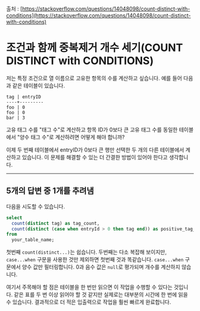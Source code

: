 출처 : [https://stackoverflow.com/questions/14048098/count-distinct-with-conditions](https://stackoverflow.com/questions/14048098/count-distinct-with-conditions)

# 조건과 함께 중복제거 개수 세기(COUNT DISTINCT with CONDITIONS)

저는 특정 조건으로 열 이름으로 고유한 항목의 수를 계산하고 싶습니다. 예를 들어 다음과 같은 테이블이 있습니다.

```
tag | entryID
----+---------
foo | 0
foo | 0
bar | 3
```

고유 태그 수를 "태그 수"로 계산하고 항목 ID가 0보다 큰 고유 태그 수를 동일한 테이블에서 "양수 태그 수"로 계산하려면 어떻게 해야 합니까?

이제 두 번째 테이블에서 entryID가 0보다 큰 행만 선택한 두 개의 다른 테이블에서 계산하고 있습니다. 이 문제를 해결할 수 있는 더 간결한 방법이 있어야 한다고 생각합니다.

---

## 5개의 답변 중 1개를 추려냄

다음을 시도할 수 있습니다.

```SQL
select
  count(distinct tag) as tag_count,
  count(distinct (case when entryId > 0 then tag end)) as positive_tag_count
from
  your_table_name;
```

첫번째 `count(distinct...)`는 쉽습니다. 두번째는 다소 복잡해 보이지만, `case...when` 구문을 사용한 것만 제외하면 첫번째 것과 똑같습니다. `case...when` 구문에서 양수 값만 필터링합니다. 0과 음수 값은 `null`로 평가되며 개수를 계산하지 않습니다.

여기서 주목해야 할 점은 테이블을 한 번만 읽으면 이 작업을 수행할 수 있다는 것입니다. 같은 표를 두 번 이상 읽어야 할 것 같지만 실제로는 대부분의 시간에 한 번에 읽을 수 있습니다. 결과적으로 더 적은 입출력으로 작업을 훨씬 빠르게 완료합니다.
